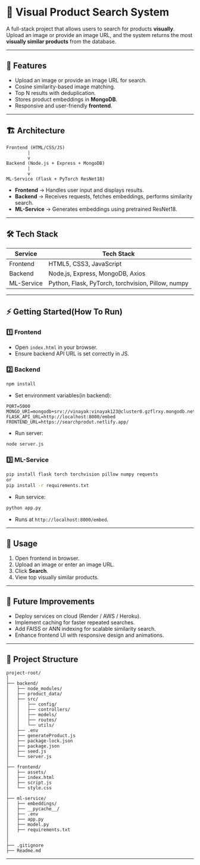 # 🎯 Visual Product Search System

A full-stack project that allows users to search for products **visually**. Upload an image or provide an image URL, and the system returns the most **visually similar products** from the database.

---

## 🌟 Features

* Upload an image or provide an image URL for search.
* Cosine similarity-based image matching.
* Top N results with deduplication.
* Stores product embeddings in **MongoDB**.
* Responsive and user-friendly **frontend**.

---

## 🏗️ Architecture

```text
Frontend (HTML/CSS/JS)
        |
        v
Backend (Node.js + Express + MongoDB)
        |
        v
ML-Service (Flask + PyTorch ResNet18)
```

* **Frontend** → Handles user input and displays results.
* **Backend** → Receives requests, fetches embeddings, performs similarity search.
* **ML-Service** → Generates embeddings using pretrained ResNet18.

---

## 🛠️ Tech Stack

| Service    | Tech Stack                                         |
| ---------- | -------------------------------------------------- |
| Frontend   | HTML5, CSS3, JavaScript                            |
| Backend    | Node.js, Express, MongoDB, Axios                   |
| ML-Service | Python, Flask, PyTorch, torchvision, Pillow, numpy |

---

## ⚡ Getting Started(How To Run)

### **1️⃣ Frontend**

* Open `index.html` in your browser.
* Ensure backend API URL is set correctly in JS.

### **2️⃣ Backend**

```bash
npm install
```

* Set environment variables(in backend):

```env
PORT=5000
MONGO_URI=mongodb+srv://vinayak:vinayak123@cluster0.gzflrxy.mongodb.net/
FLASK_API_URL=http://localhost:8000/embed
FRONTEND_URL=https://searchprodut.netlify.app/
```

* Run server:

```bash
node server.js
```

### **3️⃣ ML-Service**

```bash
pip install flask torch torchvision pillow numpy requests
or
pip install -r requirements.txt
```

* Run service:

```bash
python app.py
```

* Runs at `http://localhost:8000/embed`.

---

## 🚀 Usage

1. Open frontend in browser.
2. Upload an image or enter an image URL.
3. Click **Search**.
4. View top visually similar products.

---

## 🔮 Future Improvements

* Deploy services on cloud (Render / AWS / Heroku).
* Implement caching for faster repeated searches.
* Add FAISS or ANN indexing for scalable similarity search.
* Enhance frontend UI with responsive design and animations.

---

## 📂 Project Structure

```
project-root/
│
├── backend/
│   ├── node_modules/
│   ├── product_data/
│   ├── src/
│   │   ├── config/
│   │   ├── controllers/
│   │   ├── models/
│   │   ├── routes/
│   │   └── utils/
│   ├── .env
│   ├── generateProduct.js
│   ├── package-lock.json
│   ├── package.json
│   ├── seed.js
│   └── server.js
│
├── frontend/
│   ├── assets/
│   ├── index.html
│   ├── script.js
│   └── style.css
│
├── ml-service/
│   ├── embeddings/
│   ├── __pycache__/
│   ├── .env
│   ├── app.py
│   ├── model.py
│   ├── requirements.txt
│   
│
├── .gitignore
├── Readme.md

```

---

